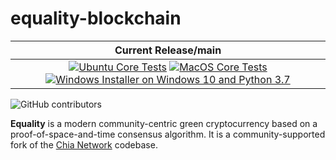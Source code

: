# equality-blockchain

| Current Release/main | 
|         :---:          
| [![Ubuntu Core Tests](https://github.com/Equality-Network/Equality-blockchain/actions/workflows/build-linux-installer.yml/badge.svg)](https://github.com/Equality-Network/Equality-blockchain/actions/workflows/build-linux-installer.yml) [![MacOS Core Tests](https://github.com/Equality-Network/Equality-blockchain/actions/workflows/build-macos-installer.yml/badge.svg)](https://github.com/Equality-Network/Equality-blockchain/actions/workflows/build-macos-installer.yml) [![Windows Installer on Windows 10 and Python 3.7](https://github.com/Equality-Network/Equality-blockchain/actions/workflows/build-windows-installer.yml/badge.svg)](https://github.com/Equality-Network/Equality-blockchain/actions/workflows/build-windows-installer.yml)  |

![GitHub contributors](https://img.shields.io/github/contributors/Equality-Network/Equality-blockchain?logo=GitHub)

**Equality** is a modern community-centric green cryptocurrency based on a proof-of-space-and-time consensus algorithm. It is a community-supported fork of the [Chia Network](https://github.com/Chia-Network/chia-blockchain) codebase.

